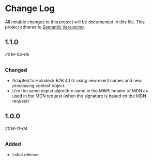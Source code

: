 # Change Log
All notable changes to this project will be documented in this file.
This project adheres to [Semantic Versioning](http://semver.org/).

## 1.1.0
###### 2019-04-05

### Changed
* Adapted to Holodeck B2B 4.1.0: using new event names and new processing context object.
* Use the same digest algorithm name in the MIME header of MDN as used in the MDN request (when the signature is based
  on the MDN request)  

## 1.0.0
###### 2018-11-04

### Added
* Initial release.
